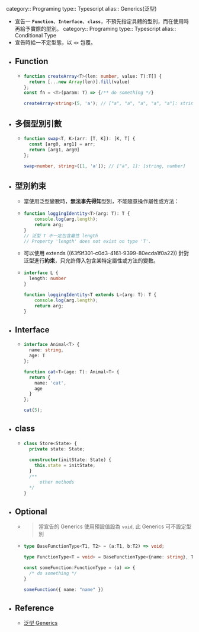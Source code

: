 category:: Programing
type:: Typescript
alias:: Generics(泛型)

- 宣告一 **`Function`**、**`Interface`**、**`class`**，不預先指定具體的型別，而在使用時再給予實際的型別。
  category:: Programing
  type:: Typescript
  alias:: Conditional Type
- 宣告時給一不定型態，以 `<>` 包覆。
- ## Function
	- ```typescript
	  function createArray<T>(len: number, value: T):T[] {
	    return [...new Array(len)].fill(value)
	  };
	  const fn = <T>(param: T) => {/** do something */}
	  
	  createArray<string>(5, 'a'); // ["a", "a", "a", "a", "a"]: string[]
	  ```
- ## 多個型別引數
	- ```typescript
	  function swap<T, K>(arr: [T, K]): [K, T] {
	    const [arg0, arg1] = arr;
	    return [arg1, arg0]
	  };
	  
	  swap<number, string>([1, 'a']); // ["a", 1]: [string, number]
	  ```
- ## 型別約束
	- 當使用泛型變數時，**無法事先得知**型別，不能隨意操作屬性或方法：
	- ```typescript
	  function loggingIdentity<T>(arg: T): T {
	      console.log(arg.length);
	      return arg;
	  }
	  // 泛型 T 不一定包含屬性 length
	  // Property 'length' does not exist on type 'T'.
	  ```
	- 可以使用 extends ((63f9f301-c0d3-4161-9399-80ecda1f0a22)) 針對泛型進行**約束**，只允許傳入包含某特定屬性或方法的變數。
	- ```typescript
	  interface L {
	    length: number
	  }
	  
	  function loggingIdentity<T extends L>(arg: T): T {
	      console.log(arg.length);
	      return arg;
	  }
	  ```
- ## Interface
	- ```typescript
	  interface Animal<T> {
	    name: string,
	    age: T
	  };
	  
	  function cat<T>(age: T): Animal<T> {
	    return {
	      name: 'cat',
	      age
	    }
	  };
	  
	  cat(5);
	  ```
- ## class
	- ```typescript
	  class Store<State> {
	    private state: State;
	    
	    constructor(initState: State) {
	      this.state = initState;
	    }
	    /**
	    	other methods
	    */
	  }
	  ```
- ## Optional
	- > 當宣告的 Generics 使用預設值設為 `void`, 此 Generics 可不設定型別
	- ```typescript
	  type BaseFunctionType<T1, T2> = (a:T1, b:T2) => void;
	  
	  type FunctionType<T = void> = BaseFunctionType<{name: string}, T>;
	  
	  const someFunction:FunctionType = (a) => {
	  	/* do something */
	  }
	  
	  someFunction({ name: "name" })
	  
	  ```
- ## Reference
	- [泛型 Generics](https://willh.gitbook.io/typescript-tutorial/advanced/generics)